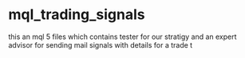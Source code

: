 # mql_trading_signals
this an mql 5 files which contains tester for our stratigy and an expert advisor for sending mail signals with details for a trade
t